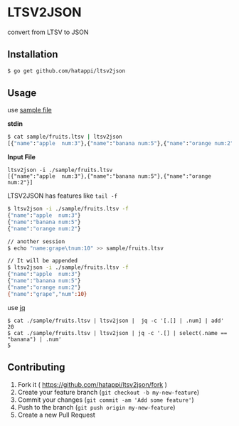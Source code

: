 # LTSV2JSON

convert from LTSV to JSON

## Installation

```sh
$ go get github.com/hatappi/ltsv2json
```

## Usage
use [sample file](./sample/fruits.ltsv)

**stdin**

```sh
$ cat sample/fruits.ltsv | ltsv2json
[{"name":"apple  num:3"},{"name":"banana num:5"},{"name":"orange num:2"}]
```

**Input File**

```
ltsv2json -i ./sample/fruits.ltsv
[{"name":"apple  num:3"},{"name":"banana num:5"},{"name":"orange num:2"}]
```


LTSV2JSON has features like `tail -f`

```sh
$ ltsv2json -i ./sample/fruits.ltsv -f
{"name":"apple  num:3"}
{"name":"banana num:5"}
{"name":"orange num:2"}

// another session
$ echo "name:grape\tnum:10" >> sample/fruits.ltsv

// It will be appended
$ ltsv2json -i ./sample/fruits.ltsv -f
{"name":"apple  num:3"}
{"name":"banana num:5"}
{"name":"orange num:2"}
{"name":"grape","num":10}
```

use [jq](https://stedolan.github.io/jq/)

```
$ cat ./sample/fruits.ltsv | ltsv2json |  jq -c '[.[] | .num] | add'
20
$ cat ./sample/fruits.ltsv | ltsv2json | jq -c '.[] | select(.name == "banana") | .num'
5
```

## Contributing

1. Fork it ( https://github.com/hatappi/ltsv2json/fork )
2. Create your feature branch (`git checkout -b my-new-feature`)
3. Commit your changes (`git commit -am 'Add some feature'`)
4. Push to the branch (`git push origin my-new-feature`)
5. Create a new Pull Request
